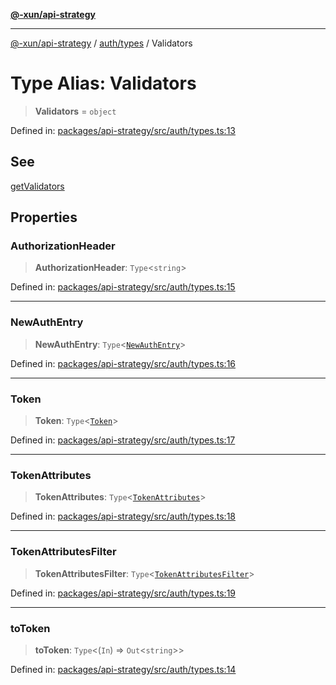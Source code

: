 [**@-xun/api-strategy**](../../../README.md)

***

[@-xun/api-strategy](../../../README.md) / [auth/types](../README.md) / Validators

# Type Alias: Validators

> **Validators** = `object`

Defined in: [packages/api-strategy/src/auth/types.ts:13](https://github.com/Xunnamius/api-utils/blob/9ad17e4ad2e689dd2955c28701b11d077ae09346/packages/api-strategy/src/auth/types.ts#L13)

## See

[getValidators](../functions/getValidators.md)

## Properties

### AuthorizationHeader

> **AuthorizationHeader**: `Type`\<`string`\>

Defined in: [packages/api-strategy/src/auth/types.ts:15](https://github.com/Xunnamius/api-utils/blob/9ad17e4ad2e689dd2955c28701b11d077ae09346/packages/api-strategy/src/auth/types.ts#L15)

***

### NewAuthEntry

> **NewAuthEntry**: `Type`\<[`NewAuthEntry`](NewAuthEntry.md)\>

Defined in: [packages/api-strategy/src/auth/types.ts:16](https://github.com/Xunnamius/api-utils/blob/9ad17e4ad2e689dd2955c28701b11d077ae09346/packages/api-strategy/src/auth/types.ts#L16)

***

### Token

> **Token**: `Type`\<[`Token`](Token.md)\>

Defined in: [packages/api-strategy/src/auth/types.ts:17](https://github.com/Xunnamius/api-utils/blob/9ad17e4ad2e689dd2955c28701b11d077ae09346/packages/api-strategy/src/auth/types.ts#L17)

***

### TokenAttributes

> **TokenAttributes**: `Type`\<[`TokenAttributes`](TokenAttributes.md)\>

Defined in: [packages/api-strategy/src/auth/types.ts:18](https://github.com/Xunnamius/api-utils/blob/9ad17e4ad2e689dd2955c28701b11d077ae09346/packages/api-strategy/src/auth/types.ts#L18)

***

### TokenAttributesFilter

> **TokenAttributesFilter**: `Type`\<[`TokenAttributesFilter`](TokenAttributesFilter.md)\>

Defined in: [packages/api-strategy/src/auth/types.ts:19](https://github.com/Xunnamius/api-utils/blob/9ad17e4ad2e689dd2955c28701b11d077ae09346/packages/api-strategy/src/auth/types.ts#L19)

***

### toToken

> **toToken**: `Type`\<(`In`) => `Out`\<`string`\>\>

Defined in: [packages/api-strategy/src/auth/types.ts:14](https://github.com/Xunnamius/api-utils/blob/9ad17e4ad2e689dd2955c28701b11d077ae09346/packages/api-strategy/src/auth/types.ts#L14)
